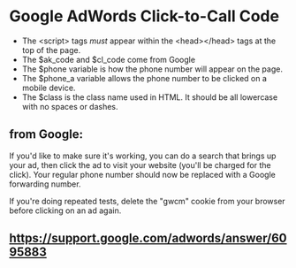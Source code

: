 # Google AdWords Click-to-Call Code

* The &lt;script&gt; tags *must* appear within the &lt;head&gt;&lt;/head&gt; tags at the top of the page.
* The $ak_code and $cl_code come from Google
* The $phone variable is how the phone number will appear on the page.
* The $phone_a variable allows the phone number to be clicked on a mobile device.
* The $class is the class name used in HTML. It should be all lowercase with no spaces or dashes.

## from Google:
If you'd like to make sure it's working, you can do a search that brings up your ad, then click the ad to visit your website (you'll be charged for the click). Your regular phone number should now be replaced with a Google forwarding number.

If you're doing repeated tests, delete the "gwcm" cookie from your browser before clicking on an ad again.

## https://support.google.com/adwords/answer/6095883